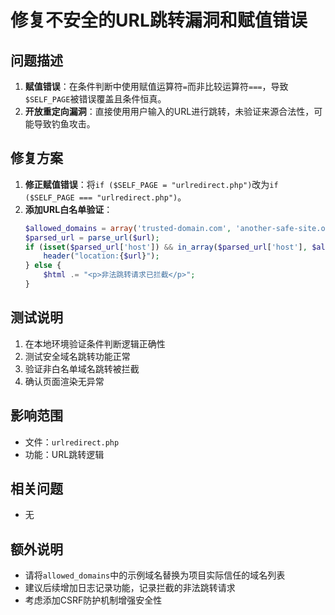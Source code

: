 # 修复不安全的URL跳转漏洞和赋值错误

## 问题描述
1. **赋值错误**：在条件判断中使用赋值运算符`=`而非比较运算符`===`，导致`$SELF_PAGE`被错误覆盖且条件恒真。
2. **开放重定向漏洞**：直接使用用户输入的URL进行跳转，未验证来源合法性，可能导致钓鱼攻击。

## 修复方案
1. **修正赋值错误**：将`if ($SELF_PAGE = "urlredirect.php")`改为`if ($SELF_PAGE === "urlredirect.php")`。
2. **添加URL白名单验证**：
   ```php
   $allowed_domains = array('trusted-domain.com', 'another-safe-site.org');
   $parsed_url = parse_url($url);
   if (isset($parsed_url['host']) && in_array($parsed_url['host'], $allowed_domains)) {
       header("location:{$url}");
   } else {
       $html .= "<p>非法跳转请求已拦截</p>";
   }
   ```

## 测试说明
1. 在本地环境验证条件判断逻辑正确性
2. 测试安全域名跳转功能正常
3. 验证非白名单域名跳转被拦截
4. 确认页面渲染无异常

## 影响范围
- 文件：`urlredirect.php`
- 功能：URL跳转逻辑

## 相关问题
- 无

## 额外说明
- 请将`allowed_domains`中的示例域名替换为项目实际信任的域名列表
- 建议后续增加日志记录功能，记录拦截的非法跳转请求
- 考虑添加CSRF防护机制增强安全性
